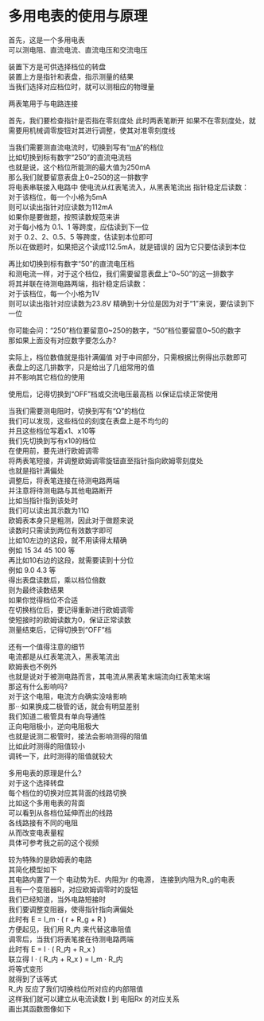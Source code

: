 # 多用电表的使用与原理

首先，这是一个多用电表  
可以测电阻、直流电流、直流电压和交流电压

装置下方是可供选择档位的转盘  
装置上方是指针和表盘，指示测量的结果  
当我们选择对应档位时，就可以测相应的物理量

两表笔用于与电路连接

首先，我们要检查指针是否指在零刻度处
此时两表笔断开
如果不在零刻度处，就需要用机械调零旋钮对其进行调整，使其对准零刻度线

当我们需要测直流电流时，切换到写有“<u>mA</u>”的档位  
比如切换到标有数字“250”的直流电流档  
也就是说，这个档位所能测的最大值为250mA  
那么我们就要留意表盘上0~250的这一排数字  
将电表串联接入电路中
使电流从红表笔流入，从黑表笔流出
指针稳定后读数：  
对于该档位，每一个小格为5mA  
则可以读出指针对应读数为112mA  
如果你是要做题，按照读数规范来讲  
对于每小格为 0.1、1 等跨度，应估读到下一位  
对于 0.2、2、0.5、5 等跨度，估读到本位即可  
所以在做题时，如果把这个读成112.5mA，就是错误的
因为它只要估读到本位

<!-- 当我们需要测直流电压时，切换到写有“<u>V</u>”的档位  
注意“<span style="text-decoration-line: underline; text-decoration-style: wavy;">V</span>”和“<u>V</u>”的区别：波浪线表示交流电，直线表示直流电  
因此测直流电压需要切换到带有直线的“<u>V</u>”   -->
再比如切换到标有数字“50”的直流电压档  
和测电流一样，对于这个档位，我们需要留意表盘上“0~50”的这一排数字  
将其并联在待测电路两端，指针稳定后读数：  
对于该档位，每一个小格为1V  
则可以读出指针对应读数为23.8V <!--   pfp0.476   -->
精确到十分位是因为对于“1”来说，要估读到下一位  

你可能会问：“250”档位要留意0~250的数字，“50”档位要留意0~50的数字  
那如果上面没有对应数字要怎么办?

<!-- 实际上，指针满偏时就是它所能测的最大值   -->
实际上，档位数值就是指针满偏值
对于中间部分，只需根据比例得出示数即可  
表盘上的这几排数字，只是给出了几组常用的值  
并不影响其它档位的使用

使用后，记得切换到“OFF”档或交流电压最高档
以保证后续正常使用

当我们需要测电阻时，切换到写有“Ω”的档位  
我们可以发现，这些档位的刻度在表盘上是不均匀的  
并且这些档位写着x1、x10等  
我们先切换到写有x10的档位  
在使用前，要先进行欧姆调零  
将两表笔短接，并调整欧姆调零旋钮直至指针指向欧姆零刻度处  
也就是指针满偏处  
调整后，将表笔连接在待测电路两端  
并注意将待测电路与其他电路断开  
比如当指针指到该处时  
我们可以读出其示数为11Ω  
欧姆表本身只是粗测，因此对于做题来说  
读数时只需读到两位有效数字即可  
比如10左边的这段，就不用读得太精确  
例如 15 34 45 100 等  
再比如10右边的这段，就需要读到十分位  
例如 9.0 4.3 等  
得出表盘读数后，乘以档位倍数  
则为最终读数结果  
如果你觉得档位不合适  
在切换档位后，要记得重新进行欧姆调零  
使短接时的欧姆读数为0，保证正常读数  
测量结束后，记得切换到“OFF”档  

还有一个值得注意的细节  
电流都是从红表笔流入，黑表笔流出  
欧姆表也不例外  
也就是说对于被测电路而言，其电流从黑表笔末端流向红表笔末端  
那这有什么影响吗?  
对于这个电阻，电流方向确实没啥影响  
那···如果换成二极管的话，就会有明显差别  
我们知道二极管具有单向导通性  
正向电阻极小，逆向电阻极大  
也就是说测二极管时，接法会影响测得的阻值  
比如此时测得的阻值较小  
调转一下，此时测得的阻值就较大  

多用电表的原理是什么?  
对于这个选择转盘  
每个档位的切换对应其背面的线路切换  
比如这个多用电表的背面  
可以看到从各档位延伸而出的线路  
各线路接有不同的电阻  
从而改变电表量程  
具体可参考我之前的这个视频  

较为特殊的是欧姆表的电路  
其简化模型如下  
其电路内置了一个 电动势为E、内阻为r 的电源，
连接到内阻为R_g的电表  
且有一个变阻器R，对应欧姆调零时的旋钮  
我们已经知道，当外电路短接时  
我们要调整变阻器，使得指针指向满偏处  
此时有 E = I_m · \( r + R_g + R \)  
方便起见，我们用 R_内 来代替这串阻值  
调零后，当我们将表笔接在待测电路两端  
此时有 E = I · \( R_内 + R_x \)  
联立得 I · \( R_内 + R_x \) = I_m · R_内  
将等式变形  
就得到了该等式  
R_内 反应了我们切换档位所对应的内部阻值  
这样我们就可以建立从电流读数 I 到 电阻Rx 的对应关系  
画出其函数图像如下  

